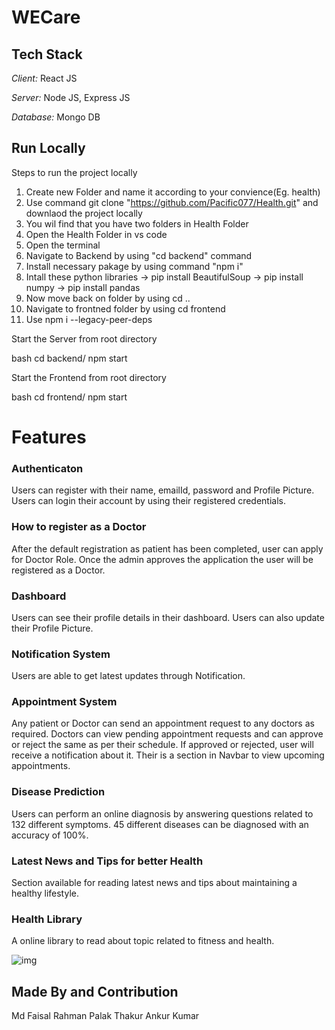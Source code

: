 # WECare
## Tech Stack


*Client:* React JS


*Server:* Node JS, Express JS


*Database:* Mongo DB
  
## Run Locally

Steps to run the project locally 


1. Create new Folder and name it according to your convience(Eg. health)
2. Use command git clone "https://github.com/Pacific077/Health.git" and downlaod the project locally
3. You wil find that you have two folders in Health Folder
4. Open the Health Folder in vs code
5. Open the terminal
6. Navigate to Backend by using "cd backend" command
7. Install necessary pakage by using command "npm i"
8. Intall these python libraries
  -> pip install BeautifulSoup
  -> pip install numpy
  -> pip install pandas
9. Now move back on folder by using cd ..
10. Navigate to frontned folder by using cd frontend
11. Use npm i --legacy-peer-deps

Start the Server from root directory

bash
  cd backend/
  npm start

Start the Frontend from root directory


bash
  cd frontend/
  npm start



  
# Features


### Authenticaton
Users can register with their name, emailId, password and Profile Picture.
Users can login their account by using their registered credentials.
 
### How to register as a Doctor
After the default registration as patient has been completed, user can apply for Doctor Role.
Once the admin approves the application the user will be registered as a Doctor. 

### Dashboard
Users can see their profile details in their dashboard.
Users can also update their Profile Picture.



### Notification System
Users are able to get latest updates through Notification.



### Appointment System
Any patient or Doctor can send an appointment request to any doctors as required.
Doctors can view pending appointment requests and can approve or reject the same as per their schedule.
If approved or rejected, user will receive a notification about it.
Their is a section in Navbar to view upcoming appointments.


### Disease Prediction
Users can perform an online diagnosis by answering questions related to 132 different symptoms.
45 different diseases can be diagnosed with an accuracy of 100%.


### Latest News and Tips for better Health
Section available for reading latest news and tips about maintaining a healthy lifestyle.

### Health Library
A online library to read about topic related to fitness and health.

![img](../../frontend/src/images/carousel2.jpg)

## Made By and Contribution
Md Faisal Rahman
Palak Thakur
Ankur Kumar
